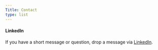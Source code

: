 ```yaml
---
Title: Contact
type: list
---
```



#### LinkedIn
If you have a short message or question, drop a message via [LinkedIn](https://www.linkedin.com/in/heycharlola/).




